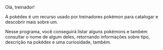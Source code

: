 Olá, treinador!

A pokédex é um recurso usado por treinadores pokémon para catalogar e descobrir mais sobre um.

Nesse programa, você conseguirá listar alguns pokémons e também consultar o nome de algum deles, retornando informações sobre tipo, descrição na pokédex e uma curiosidade, também.
